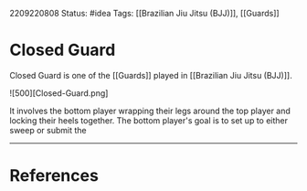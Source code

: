 2209220808
Status: #idea
Tags: [[Brazilian Jiu Jitsu (BJJ)]], [[Guards]]

# Closed Guard

Closed Guard is one of the [[Guards]] played in [[Brazilian Jiu Jitsu (BJJ)]].

![500][Closed-Guard.png]

It involves the bottom player wrapping their legs around the top player and locking their heels together. The bottom player's goal is to set up to either sweep or submit the 

---
# References